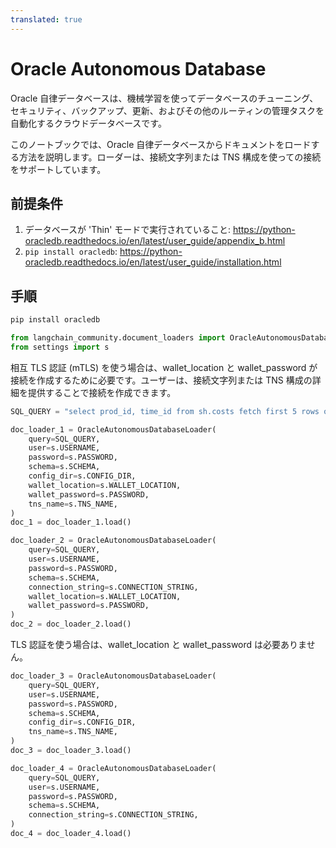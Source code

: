 ```yaml
---
translated: true
---
```


# Oracle Autonomous Database

Oracle 自律データベースは、機械学習を使ってデータベースのチューニング、セキュリティ、バックアップ、更新、およびその他のルーティンの管理タスクを自動化するクラウドデータベースです。

このノートブックでは、Oracle 自律データベースからドキュメントをロードする方法を説明します。ローダーは、接続文字列または TNS 構成を使っての接続をサポートしています。

## 前提条件

1. データベースが 'Thin' モードで実行されていること:
   https://python-oracledb.readthedocs.io/en/latest/user_guide/appendix_b.html
2. `pip install oracledb`:
   https://python-oracledb.readthedocs.io/en/latest/user_guide/installation.html

## 手順

```python
pip install oracledb
```

```python
from langchain_community.document_loaders import OracleAutonomousDatabaseLoader
from settings import s
```

相互 TLS 認証 (mTLS) を使う場合は、wallet_location と wallet_password が接続を作成するために必要です。ユーザーは、接続文字列または TNS 構成の詳細を提供することで接続を作成できます。

```python
SQL_QUERY = "select prod_id, time_id from sh.costs fetch first 5 rows only"

doc_loader_1 = OracleAutonomousDatabaseLoader(
    query=SQL_QUERY,
    user=s.USERNAME,
    password=s.PASSWORD,
    schema=s.SCHEMA,
    config_dir=s.CONFIG_DIR,
    wallet_location=s.WALLET_LOCATION,
    wallet_password=s.PASSWORD,
    tns_name=s.TNS_NAME,
)
doc_1 = doc_loader_1.load()

doc_loader_2 = OracleAutonomousDatabaseLoader(
    query=SQL_QUERY,
    user=s.USERNAME,
    password=s.PASSWORD,
    schema=s.SCHEMA,
    connection_string=s.CONNECTION_STRING,
    wallet_location=s.WALLET_LOCATION,
    wallet_password=s.PASSWORD,
)
doc_2 = doc_loader_2.load()
```

TLS 認証を使う場合は、wallet_location と wallet_password は必要ありません。

```python
doc_loader_3 = OracleAutonomousDatabaseLoader(
    query=SQL_QUERY,
    user=s.USERNAME,
    password=s.PASSWORD,
    schema=s.SCHEMA,
    config_dir=s.CONFIG_DIR,
    tns_name=s.TNS_NAME,
)
doc_3 = doc_loader_3.load()

doc_loader_4 = OracleAutonomousDatabaseLoader(
    query=SQL_QUERY,
    user=s.USERNAME,
    password=s.PASSWORD,
    schema=s.SCHEMA,
    connection_string=s.CONNECTION_STRING,
)
doc_4 = doc_loader_4.load()
```
